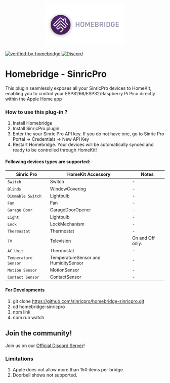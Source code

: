<p align="center">

<img src="https://github.com/homebridge/branding/blob/latest/logos/homebridge-wordmark-logo-horizontal.png" width="250">

</p>

[![verified-by-homebridge](https://badgen.net/badge/homebridge/verified/purple)](https://github.com/homebridge/homebridge/wiki/Verified-Plugins)
[![Discord](https://img.shields.io/badge/discord-%23homebridge-blue.svg)](https://discord.gg/rq9vcRcSqA) </br>

# Homebridge - SinricPro

This plugin seamlessly exposes all your SinricPro devices to HomeKit, enabling you to control your ESP8266/ESP32/Raspberry Pi Pico directly within the Apple Home app

### How to use this plug-in ?

1. Install Homebridge
2. Install SinricPro plugin
3. Enter the your Sinric Pro API key. If you do not have one, go to Sinric Pro Portal -> Credentials -> New API Key
4. Restart Homebridge. Your devices will be automatically synced and ready to be controlled through HomeKit!

#### Following devices types are supported:

| Sinric Pro           | HomeKit Accessory                    | Notes            |
| -------------------- | ------------------------------------ | ---------------- |
| `Switch`             | Switch                               | -                |
| `Blinds`             | WindowCovering                       | -                |
| `Dimmable Switch`    | Lightbulb                            | -                |
| `Fan`                | Fan                                  | -                |
| `Garage Door`        | GarageDoorOpener                     | -                |
| `Light`              | Lightbulb                            | -                |
| `Lock`               | LockMechanism                        | -                |
| `Thermostat`         | Thermostat                           | -                |
| `TV`                 | Television                           | On and Off only. |
| `AC Unit`            | Thermostat                           | -                |
| `Temperature Sensor` | TemperatureSensor and HumiditySensor | -                |
| `Motion Sensor`      | MotionSensor                         | -                |
| `Contact Sensor`     | ContactSensor                        | -                |

#### For Developments

1. git clone https://github.com/sinricpro/homebridge-sinricpro.git
2. cd homebridge-sinricpro
3. npm link
4. npm run watch

## Join the community!

Join us on our [Official Discord Server](https://discord.gg/rq9vcRcSqA)!

### Limitations

1. Apple does not allow more than 150 items per bridge.
2. Doorbell shows not supported.
